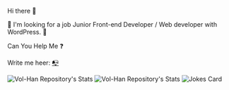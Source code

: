 Hi there 👋

:eyes: I'm looking for a job Junior Front-end Developer / Web developer with WordPress. 🤔

Can You Help Me :question: 

Write me heer: <a href="mailto:v.m.hannibal@gmail.com" title="Write me">:mailbox_with_no_mail:</a>

![Vol-Han Repository's Stats](https://github-readme-stats.vercel.app/api/top-langs/?username=Vol-Han&theme=gray-green)
![Vol-Han Repository's Stats](https://github-readme-stats.vercel.app/api?username=Vol-Han&show_icons=true)
![Jokes Card](https://readme-jokes.vercel.app/api)


